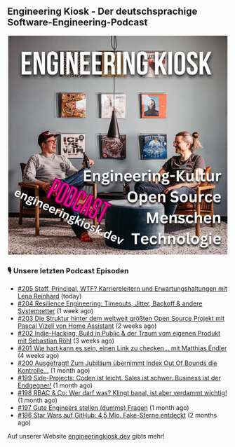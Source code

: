 ## Engineering Kiosk - Der deutschsprachige Software-Engineering-Podcast

<p align="center">
  <img width="500" height="500" src="https://github.com/EngineeringKiosk/.github/blob/main/images/podcast_square.jpg" alt="Engineering Kiosk Podcast" title="Engineering Kiosk Podcast">
</p>

### 🎙️ Unsere letzten Podcast Episoden


- [#205 Staff, Principal, WTF? Karriereleitern und Erwartungshaltungen mit Lena Reinhard](https://engineeringkiosk.dev) (today)
- [#204 Resilience Engineering: Timeouts, Jitter, Backoff &amp; andere Systemretter](https://engineeringkiosk.dev) (1 week ago)
- [#203 Die Struktur hinter dem weltweit größten Open Source Projekt mit Pascal Vizeli von Home Assistant](https://engineeringkiosk.dev) (2 weeks ago)
- [#202 Indie-Hacking, Build in Public &amp; der Traum vom eigenen Produkt mit Sebastian Röhl](https://engineeringkiosk.dev) (3 weeks ago)
- [#201 Wie hart kann es sein, einen Link zu checken... mit Matthias Endler](https://engineeringkiosk.dev) (4 weeks ago)
- [#200 Ausgefragt! Zum Jubiläum übernimmt Index Out Of Bounds die Kontrolle...](https://engineeringkiosk.dev) (1 month ago)
- [#199 Side-Projects: Coden ist leicht. Sales ist schwer. Business ist der Endgegner!](https://engineeringkiosk.dev) (1 month ago)
- [#198 RBAC &amp; Co: Wer darf was? Klingt banal, ist aber verdammt wichtig!](https://engineeringkiosk.dev) (1 month ago)
- [#197 Gute Engineers stellen (dumme) Fragen](https://engineeringkiosk.dev) (1 month ago)
- [#196 Star Wars auf GitHub: 4,5 Mio. Fake-Sterne entdeckt](https://engineeringkiosk.dev) (2 months ago)

Auf unserer Website [engineeringkiosk.dev](https://engineeringkiosk.dev/) gibts mehr!
